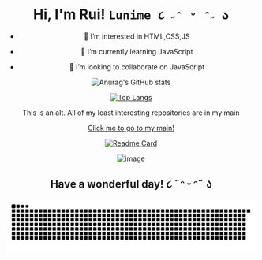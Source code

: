 <div align="center">

# Hi, I'm Rui! ```Lunime ૮ ˶ᵔ ᵕ ᵔ˶ ა```

  - 👀 I’m interested in HTML,CSS,JS

  - 🌱 I’m currently learning JavaScript

  - 💞️ I’m looking to collaborate on JavaScript

![Anurag's GitHub stats](https://github-readme-stats.vercel.app/api?username=ruinaigelreogo&show_icons=true&theme=dracula)

[![Top Langs](https://github-readme-stats.vercel.app/api/top-langs/?username=ruinaigelreogo&layout=compact)](https://github.com/ruinaigelreogo)

This is an alt. All of my least interesting repositories are in my main
  
  <a href="https://github.com/kawata0210">Click me to go to my main!</a>

[![Readme Card](https://github-readme-stats.vercel.app/api/pin/?username=ruinaigelreogo&repo=whatismyip)](https://github.com/ruinaigelreogo/whatismyip)

![image](https://user-images.githubusercontent.com/120704613/208613052-af67d4ec-9b80-4fce-a9fb-12b3595f9a3f.png)

## Have a wonderful day! ૮ ˶ᵔ ᵕ ᵔ˶ ა

<a href="https://github.com/kawata0210"><img src="github-user-contribution.svg"></a>
  </div>



